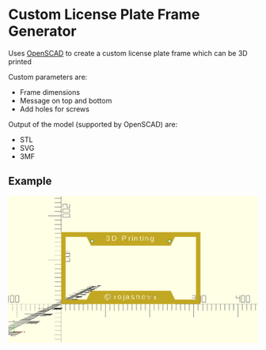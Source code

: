 # Custom License Plate Frame Generator

Uses [OpenSCAD](https://www.openscad.org/index.html) to create a custom license plate frame which can be 3D printed

Custom parameters are:
- Frame dimensions
- Message on top and bottom
- Add holes for screws

Output of the model (supported by OpenSCAD) are:
- STL
- SVG
- 3MF

## Example
![Example of custom license plate frame](example.PNG?raw=true "Example")
